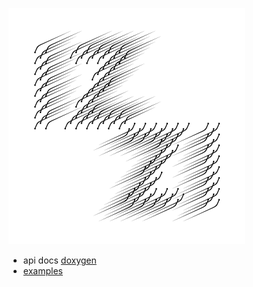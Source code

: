 ![izzi wind graphic logo](docs/image/izzi-wind-square-v2.png)
* api docs [doxygen](https://bdekoz.github.io/izzi/docs/html/)
* [examples](https://bdekoz.github.io/izzi/docs/examples_detail)

